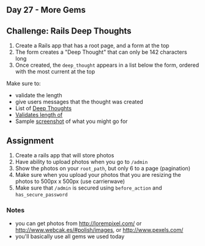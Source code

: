 Day 27 - More Gems
------

## Challenge: Rails Deep Thoughts

1. Create a Rails app that has a root page, and a form at the top
1. The form creates a "Deep Thought" that can only be 142 characters long
1. Once created, the `deep_thought` appears in a list below the form, ordered
   with the most current at the top

 Make sure to:  

 * validate the length
 * give users messages that the thought was created
 * List of [Deep Thoughts](http://listoftheday.blogspot.com/2008/06/24-deep-thoughts-by-jack-handey.html)
 * [Validates length of](http://guides.rubyonrails.org/active_record_validations.html#length)
 * Sample [screenshot](http://i1-mac.softpedia-static.com/screenshots/Twitter-Scroller_1.png) of what you might go for

Assignment
-------

1. Create a rails app that will store photos
1. Have ability to upload photos when you go to `/admin`
2. Show the photos on your `root_path`, but only 6 to a page (pagination)
3. Make sure when you upload your photos that you are resizing the photos to
   500px x 500px (use carrierwave)
4. Make sure that `/admin` is secured using `before_action` and `has_secure_password`

### Notes

* you can get photos from http://lorempixel.com/ or http://www.webcak.es/#polish/images, or http://www.pexels.com/
* you'll basically use all gems we used today

